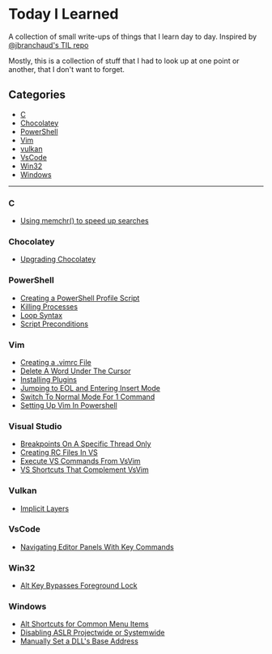 # Today I Learned

A collection of small write-ups of things that I learn day to day. Inspired by [@jbranchaud's TIL repo](https://github.com/jbranchaud/til)

Mostly, this is a collection of stuff that I had to look up at one point or another, that I don't want to forget.

## Categories

* [C](#c)
* [Chocolatey](#chocolatey)
* [PowerShell](#powershell)
* [Vim](#vim)
* [vulkan](#vulkan)
* [VsCode](#vscode)
* [Win32](#win32)
* [Windows](#windows)
---
### C
* [Using memchr() to speed up searches](c/Memchr_And_Byte_Pattern_Searching.md)

### Chocolatey
* [Upgrading Chocolatey](chocolatey(Updating_Chocolatey.md))

### PowerShell
* [Creating a PowerShell Profile Script](powershell/Powershell_Profile_Scripts.md)
* [Killing Processes](powershell/Killing_Processes.md)
* [Loop Syntax](powershell/Powershell_Loop_Syntax.md)
* [Script Preconditions](powershell/Require_Preconditions_To_Run_Powershell.md)

### Vim
* [Creating a .vimrc File](vim/Creating_A_Vimrc_File.md)
* [Delete A Word Under The Cursor](vim/Delete_Word_Under_Cursor.md)
* [Installing Plugins](vim/Adding_a_Plugin.md)
* [Jumping to EOL and Entering Insert Mode](vim/Insert_at_EOL.md)
* [Switch To Normal Mode For 1 Command](vim/Normal_Mode_For_One_Command.md)
* [Setting Up Vim In Powershell](vim/Setting_Up_Vim_In_Powershell)

### Visual Studio
* [Breakpoints On A Specific Thread Only](visualstudio/Debugging_Single_Thread.md)
* [Creating RC Files In VS](visualstudio/Create_Resource_Files_In_VS.md)
* [Execute VS Commands From VsVim](visualstudio/VS_Commands_With_VSVim.md)
* [VS Shortcuts That Complement VsVim](visualstudio/KeyCommands_That_Complement_VsVim.md)

### Vulkan
* [Implicit Layers](vulkan/Implicit_Layers.md)

### VsCode
* [Navigating Editor Panels With Key Commands](vscode/Navigating_Editor_Panels_KeyCommands.md)

### Win32
* [Alt Key Bypasses Foreground Lock](win32/Alt_Key_Unlocks_SetForegroundWindow.md)

### Windows
* [Alt Shortcuts for Common Menu Items](windows/Alt_Shortcuts_For_Common_Menus.md)
* [Disabling ASLR Projectwide or Systemwide](windows/Disable_ASLR_ProjectWide_Or_SystemWide.md)
* [Manually Set a DLL's Base Address](windows/Manually_Setting_DLL_BaseAddresses.md)
